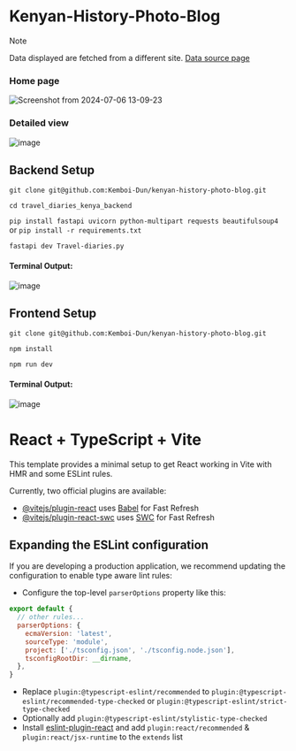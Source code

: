 # Kenyan-History-Photo-Blog

> [!NOTE]
> Data displayed are fetched from a different site.
> [Data source page](https://traveldiarieskenya.wordpress.com/2014/10/03/a-look-at-kenya-through-the-years-pictureblog-1914-1990s/comment-page-1/)
### Home page
![Screenshot from 2024-07-06 13-09-23](https://github.com/Kemboi-Dun/kenyan-history-photo-blog/assets/86706504/58ea0413-ec01-4ee3-bbf1-6077cf862207)

### Detailed view
![image](https://github.com/Kemboi-Dun/kenyan-history-photo-blog/assets/86706504/65462aec-f1b4-48f9-a47c-e687307227fb)

## Backend Setup
```
git clone git@github.com:Kemboi-Dun/kenyan-history-photo-blog.git
```
```
cd travel_diaries_kenya_backend
```
```pip install fastapi uvicorn python-multipart requests beautifulsoup4 ``` or ``` pip install -r requirements.txt ```
```
fastapi dev Travel-diaries.py
```

#### Terminal Output:
![image](https://github.com/Kemboi-Dun/kenyan-history-photo-blog/assets/86706504/671dca3c-c1be-4898-9e88-fb51a1c92b0b)

## Frontend Setup
```
git clone git@github.com:Kemboi-Dun/kenyan-history-photo-blog.git
```
```
npm install
```
```
npm run dev
```
#### Terminal Output:
![image](https://github.com/Kemboi-Dun/kenyan-history-photo-blog/assets/86706504/356b7f13-b70b-4b9f-a5ac-12f3469ab233)


# React + TypeScript + Vite

This template provides a minimal setup to get React working in Vite with HMR and some ESLint rules.

Currently, two official plugins are available:

- [@vitejs/plugin-react](https://github.com/vitejs/vite-plugin-react/blob/main/packages/plugin-react/README.md) uses [Babel](https://babeljs.io/) for Fast Refresh
- [@vitejs/plugin-react-swc](https://github.com/vitejs/vite-plugin-react-swc) uses [SWC](https://swc.rs/) for Fast Refresh

## Expanding the ESLint configuration

If you are developing a production application, we recommend updating the configuration to enable type aware lint rules:

- Configure the top-level `parserOptions` property like this:

```js
export default {
  // other rules...
  parserOptions: {
    ecmaVersion: 'latest',
    sourceType: 'module',
    project: ['./tsconfig.json', './tsconfig.node.json'],
    tsconfigRootDir: __dirname,
  },
}
```

- Replace `plugin:@typescript-eslint/recommended` to `plugin:@typescript-eslint/recommended-type-checked` or `plugin:@typescript-eslint/strict-type-checked`
- Optionally add `plugin:@typescript-eslint/stylistic-type-checked`
- Install [eslint-plugin-react](https://github.com/jsx-eslint/eslint-plugin-react) and add `plugin:react/recommended` & `plugin:react/jsx-runtime` to the `extends` list
